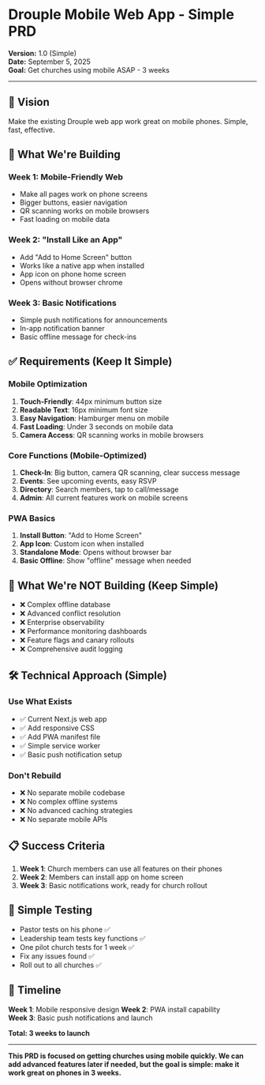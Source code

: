 # Drouple Mobile Web App - Simple PRD

**Version:** 1.0 (Simple)  
**Date:** September 5, 2025  
**Goal:** Get churches using mobile ASAP - 3 weeks  

---

## 🎯 **Vision**

Make the existing Drouple web app work great on mobile phones. Simple, fast, effective.

## 📱 **What We're Building**

### Week 1: Mobile-Friendly Web
- Make all pages work on phone screens
- Bigger buttons, easier navigation  
- QR scanning works on mobile browsers
- Fast loading on mobile data

### Week 2: "Install Like an App"
- Add "Add to Home Screen" button
- Works like a native app when installed
- App icon on phone home screen
- Opens without browser chrome

### Week 3: Basic Notifications
- Simple push notifications for announcements
- In-app notification banner
- Basic offline message for check-ins

## ✅ **Requirements (Keep It Simple)**

### Mobile Optimization
1. **Touch-Friendly**: 44px minimum button size
2. **Readable Text**: 16px minimum font size
3. **Easy Navigation**: Hamburger menu on mobile
4. **Fast Loading**: Under 3 seconds on mobile data
5. **Camera Access**: QR scanning works in mobile browsers

### Core Functions (Mobile-Optimized)
1. **Check-In**: Big button, camera QR scanning, clear success message
2. **Events**: See upcoming events, easy RSVP
3. **Directory**: Search members, tap to call/message  
4. **Admin**: All current features work on mobile screens

### PWA Basics
1. **Install Button**: "Add to Home Screen" 
2. **App Icon**: Custom icon when installed
3. **Standalone Mode**: Opens without browser bar
4. **Basic Offline**: Show "offline" message when needed

## 🚫 **What We're NOT Building (Keep Simple)**

- ❌ Complex offline database
- ❌ Advanced conflict resolution  
- ❌ Enterprise observability
- ❌ Performance monitoring dashboards
- ❌ Feature flags and canary rollouts
- ❌ Comprehensive audit logging

## 🛠️ **Technical Approach (Simple)**

### Use What Exists
- ✅ Current Next.js web app
- ✅ Add responsive CSS  
- ✅ Add PWA manifest file
- ✅ Simple service worker
- ✅ Basic push notification setup

### Don't Rebuild
- ❌ No separate mobile codebase
- ❌ No complex offline systems
- ❌ No advanced caching strategies
- ❌ No separate mobile APIs

## 📋 **Success Criteria**

1. **Week 1**: Church members can use all features on their phones
2. **Week 2**: Members can install app on home screen  
3. **Week 3**: Basic notifications work, ready for church rollout

## 🧪 **Simple Testing**

- Pastor tests on his phone ✅
- Leadership team tests key functions ✅  
- One pilot church tests for 1 week ✅
- Fix any issues found ✅
- Roll out to all churches ✅

## 📅 **Timeline**

**Week 1**: Mobile responsive design
**Week 2**: PWA install capability  
**Week 3**: Basic push notifications and launch

**Total: 3 weeks to launch**

---

**This PRD is focused on getting churches using mobile quickly. We can add advanced features later if needed, but the goal is simple: make it work great on phones in 3 weeks.**